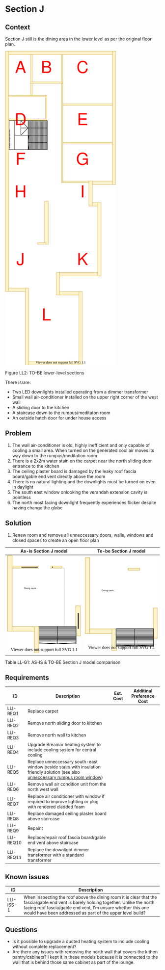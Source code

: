 # Section J

## Context
Section J still is the dining area in the lower level as per the original floor plan.

![TO-BE lower-level diagram](Lower-Level-TO-BE-sections.svg)

Figure LL2: TO-BE lower-level sections

There is/are:
* Two LED downlights installed operating from a dimmer transformer
* Small wall air-conditioner installed on the upper right corner of the west wall
* A sliding door to the kitchen 
* A staircase down to the rumpus/meditaton room
* An outside hatch door for under house access

## Problem
1. The wall air-conditioner is old, highly inefficient and only capable of cooling a small area. When turned on the generated cool air moves its way down to the rumpus/meditation room 
2. There is a 2x2m water stain on the carpet near the north sliding door entrance to the kitchen
3. The ceiling plaster board is damaged by the leaky roof fascia board/gable end vent directly above the room
4. There is no natural lighting and the downlights must be turned on even in daylight
5. The south east window onlooking the verandah extension cavity is pointless
6. The north most facing downlight frequently experiences flicker despite having change the globe

## Solution
1. Renew room and remove all unneccessary doors, walls, windows and closed spaces to create an open floor plan

|As-is Section J model| To-be Section J model|
|---|---|
|![AS-IS lower-level Section J diagram](Lower-Level-AS-IS-section-J.svg)|![TO-BE lower-level Section J diagram](Lower-Level-TO-BE-section-J.svg)|

Table LL-G1: AS-IS & TO-BE Section J model comparison

## Requirements
|ID|Description|Est. Cost|Additinal Preference Cost|
|---|---|---|--|
|LLI-REQ1|Replace carpet||
|LLI-REQ2|Remove north sliding door to kitchen||
|LLI-REQ3|Remove north wall to kitchen||
|LLI-REQ4|Upgrade Breamar heating system to include cooling system for central cooling||
|LLI-REQ5|Replace unneccessary south-east window beside stairs with insulation friendly solution (see also [unneccessary rumpus room window](./section-L-requirements.md))||
|LLI-REQ6|Remove wall air condition unit from the north west wall||
|LLI-REQ7|Replace air conditioner with window if required to improve lighting or plug with rendered cladded foam||
|LLI-REQ8|Replace damaged ceiling plaster board above staircase||
|LLI-REQ9|Repaint||
|LLI-REQ10|Replace/repair roof fascia board/gable end vent above staircase||
|LLI-REQ11|Replace the downlight dimmer transformer with a standard transformer||

## Known issues
|ID|Description|
|---|---|
|LLI-ISS-1|When inspecting the roof above the dining room it is clear that the fascia/gable end vent is barely holding together. Unlike the north facing roof fascia/gable end vent, I'm unsure whether this one would have been addressed as part of the upper level build?|

## Questions
* Is it possible to upgrade a ducted heating system to include cooling without complete replacement?
* Are there any issues with removing the north wall that covers the kithen pantry/cabinets? I kept it in these models because it is connected to the wall that is behind those same cabinet as part of the lounge.
